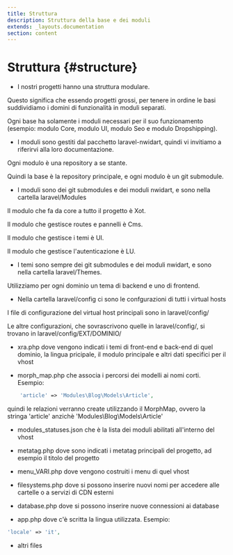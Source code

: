 ```yaml
---
title: Struttura
description: Struttura della base e dei moduli
extends: _layouts.documentation
section: content
---
```


# Struttura {#structure}

* I nostri progetti hanno una struttura modulare.

Questo significa che essendo progetti grossi, per tenere in ordine le basi suddividiamo i domini di funzionalità in moduli separati.

Ogni base ha solamente i moduli necessari per il suo funzionamento (esempio: modulo Core, modulo UI, modulo Seo e modulo Dropshipping).

* I moduli sono gestiti dal pacchetto laravel-nwidart, quindi vi invitiamo a riferirvi alla loro documentazione.

Ogni modulo è una repository a se stante.

Quindi la base è la repository principale, e ogni modulo è un git submodule.

* I moduli sono dei git submodules e dei moduli nwidart, e sono nella cartella laravel/Modules

Il modulo che fa da core a tutto il progetto è Xot.

Il modulo che gestisce routes e pannelli è Cms.

Il modulo che gestisce i temi è UI.

Il modulo che gestisce l'autenticazione è LU.

* I temi sono sempre dei git submodules e dei moduli nwidart, e sono nella cartella laravel/Themes.

Utilizziamo per ogni dominio un tema di backend e uno di frontend.

* Nella cartella laravel/config ci sono le confgurazioni di tutti i virtual hosts

I file di configurazione del virtual host principali sono in laravel/config/

Le altre configurazioni, che sovrascrivono quelle in laravel/config/, si trovano in laravel/config/EXT/DOMINIO/

- xra.php dove vengono indicati i temi di front-end e back-end di quel dominio, la lingua pricipale, il modulo principale e altri dati specifici per il vhost

- morph_map.php che associa i percorsi dei modelli ai nomi corti. Esempio:

```php
    'article' => 'Modules\Blog\Models\Article',
```

quindi le relazioni verranno create utilizzando il MorphMap, ovvero la stringa 'article' anzichè 'Modules\Blog\Models\Article'

- modules_statuses.json che è la lista dei moduli abilitati all'interno del vhost

- metatag.php dove sono indicati i metatag principali del progetto, ad esempio il titolo del progetto

- menu_VARI.php dove vengono costruiti i menu di quel vhost

- filesystems.php dove si possono inserire nuovi nomi per accedere alle cartelle o a servizi di CDN esterni

- database.php dove si possono inserire nuove connessioni ai database

- app.php dove c'è scritta la lingua utilizzata. Esempio:

```php
'locale' => 'it',
```

- altri files